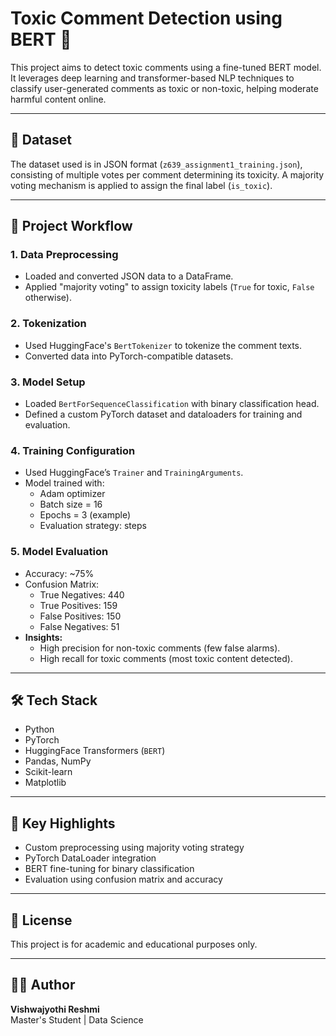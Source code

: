 # Toxic Comment Detection using BERT 🚫

This project aims to detect toxic comments using a fine-tuned BERT model. It leverages deep learning and transformer-based NLP techniques to classify user-generated comments as toxic or non-toxic, helping moderate harmful content online.

---

## 📁 Dataset

The dataset used is in JSON format (`z639_assignment1_training.json`), consisting of multiple votes per comment determining its toxicity. A majority voting mechanism is applied to assign the final label (`is_toxic`).

---

## 🧪 Project Workflow

### 1. Data Preprocessing
- Loaded and converted JSON data to a DataFrame.
- Applied "majority voting" to assign toxicity labels (`True` for toxic, `False` otherwise).

### 2. Tokenization
- Used HuggingFace's `BertTokenizer` to tokenize the comment texts.
- Converted data into PyTorch-compatible datasets.

### 3. Model Setup
- Loaded `BertForSequenceClassification` with binary classification head.
- Defined a custom PyTorch dataset and dataloaders for training and evaluation.

### 4. Training Configuration
- Used HuggingFace’s `Trainer` and `TrainingArguments`.
- Model trained with:
  - Adam optimizer
  - Batch size = 16
  - Epochs = 3 (example)
  - Evaluation strategy: steps
  
### 5. Model Evaluation
- Accuracy: ~75%
- Confusion Matrix:
  - True Negatives: 440
  - True Positives: 159
  - False Positives: 150
  - False Negatives: 51
- **Insights:**
  - High precision for non-toxic comments (few false alarms).
  - High recall for toxic comments (most toxic content detected).

---

## 🛠️ Tech Stack

- Python 
- PyTorch
- HuggingFace Transformers (`BERT`)
- Pandas, NumPy
- Scikit-learn
- Matplotlib

---

## 📌 Key Highlights

- Custom preprocessing using majority voting strategy
- PyTorch DataLoader integration
- BERT fine-tuning for binary classification
- Evaluation using confusion matrix and accuracy

---

## 📄 License

This project is for academic and educational purposes only.

---

## 🙋‍♀️ Author

**Vishwajyothi Reshmi**  
Master's Student | Data Science  
